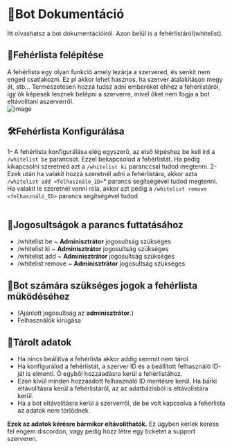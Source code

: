 # 📘Bot Dokumentáció <br>
Itt olvashatsz a bot dokumentációiról. Azon belül is a fehérlistáról(whitelist).<br>
## 📑Fehérlista felépítése<br>
A fehérlista egy olyan funkció amely lezárja a szervered, és senkit nem enged csatlakozni. Ez pl akkor lehet hasznos, ha szerver átalakitáson megy át, stb... 
Természetesen hozzá tudsz adni embereket ehhez a fehérlistáról, így ők képesek lesznek belépni a szerverre, mivel őket nem fogja a bot eltávolítani aszerverről.<br>
![image](https://github.com/user-attachments/assets/988a2330-c585-47c8-b584-75b868a98e00)

## 🛠Fehérlista Konfigurálása
1- A fehérlista konfigurálása elég egyszerű, az első lépéshez be kell írd a `/whitelist be` parancsot. Ezzel bekapcsolod a fehérlistát. Ha pedig kikapcsolni szeretnéd azt a `/whitelist ki` paranccsal tudod megtenni.
2- Ezek után ha valakit hozzá szeretnél adni a fehérlistára, akkor azta `/whitelist add <felhasználó_ID>`* parancs segítségével tudod megtenni. <br>
Ha valakit le szeretnél venni róla, akkor azt pedig a `/whitelist remove <felhasználó_ID>` parancs segítségével tudod<br><br>

## 🔔Jogosultságok a parancs futtatásához
  - /whitelist be ~ **Adminisztrátor** jogosultság szükséges
  - /whitelist ki ~ **Adminisztrátor** jogosultság szükséges
  - /whitelist add ~ **Adminisztrátor** jogosultság szükséges
  - /whitelist remove ~ **Adminisztrátor** jogosultság szükséges

## 🤖Bot számára szükséges jogok a fehérlista müködéséhez
  - (Ajánlott jogosultság az **adminisztrátor**.)
  - Felhasználók kirúgása

## 📁Tárolt adatok
  - Ha nincs beállítva a fehérlista akkor addig semmit nem tárol.
  - Ha konfigurálod a fehérlistát, a szerver ID és a beállított felhasználó ID-ját is elmenti. Ő egyből hozzáadásra kerül a fehérlistához.
  - Ezen kívül minden hozzáadott felhasználó ID mentésre kerül. Ha bárki eltávolításra kerül a fehérlistáról, az az adatbázisból is eltávolístára kerül.
  - Ha a bot eltávolításra kerül a szerverről, de be volt kapcsolva a fehérlista az adatok nem törlődnek.

**Ezek az adatok kérésre bármikor eltávolíthatók.**
Ez ügyben kérlek keress fel engem discordon, vagy pedig hozz létre egy ticketet a support szerveren.
